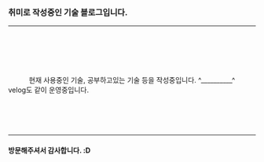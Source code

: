 ### 취미로 작성중인 기술 블로그입니다.
***  
<br>
<br>
<br>
<br>
<br>  

<center> 현재 사용중인 기술, 공부하고있는 기술 등을 작성중입니다.  ^__________^ </center>
velog도 같이 운영중입니다. <https://velog.io/@sss5793>

<br/>
<br/>
<br/>
<br/>
<br/>

***
#### 방문해주셔서 감사합니다. :D


